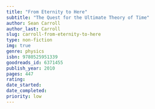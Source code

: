 ```yaml
---
title: "From Eternity to Here"
subtitle: "The Quest for the Ultimate Theory of Time"
author: Sean Carroll
author_last: Carroll
slug: carroll-from-eternity-to-here
type: non-fiction
img: true
genre: physics
isbn: 9780525951339
goodreads_id: 6371455
publish_year: 2010
pages: 447
rating: 
date_started:
date_completed:
priority: low
---
```

